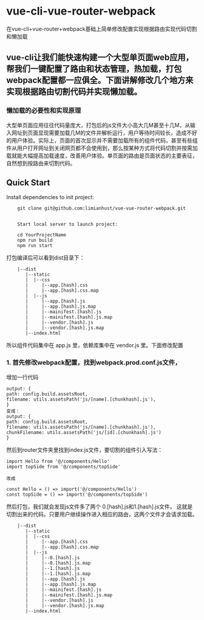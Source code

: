 # vue-cli-vue-router-webpack
在vue-cli+vue-router+webpack基础上简单修改配置实现根据路由实现代码切割和懒加载

## vue-cli让我们能快速构建一个大型单页面web应用，帮我们一键配置了路由和状态管理，热加载，打包webpack配置都一应俱全。下面讲解修改几个地方来实现根据路由切割代码并实现懒加载。

### 懒加载的必要性和实现原理
   大型单页面应用往往代码量庞大，打包后的js文件大小高大几M甚至十几M，从输入网址到页面显现需要加载几M的文件并解析运行，用户等待时间较长，造成不好的用户体验。实际上，页面的首次显示并不需要加载所有的组件代码，甚至有些组件从用户打开网址到关闭网页都不会使用到，那么按某种方式将代码切割并按需加载就能大幅提高加载速度，改善用户体验。单页面的路由是页面状态的主要表征，自然想到按路由来切割代码。

## Quick Start

Install dependencies to init project:


		
		git clone git@github.com:limianhust/vue-vue-router-webpack.git
		
		
		Start local server to launch project:
		
		cd YourProjectName
		npm run build
		npm run start
		

打包编译后可以看到dist目录下：

		|--dist
		   |--static
		   |  |--css
		   |     |--app.[hash].css
		   |     |--app.[hash].css.map
		   |  |--js
		   |     |--app.[hash].js
		   |     |--app.[hash].js.map
		   |     |--mainifest.[hash].js
		   |     |--mainifest.[hash].js.map
		   |     |--vendor.[hash].js
		   |     |--vendor.[hash].js.map
		   |--index.html
所以组件代码集中在 app.js 里，依赖库集中在 vendor.js 里。下面修改配置
### 1. 首先修改webpack配置，找到webpack.prod.conf.js文件，
增加一行代码


    output: {
    path: config.build.assetsRoot,
    filename: utils.assetsPath('js/[name].[chunkhash].js'),
    }
    变成：
    output: {
    path: config.build.assetsRoot,
    filename: utils.assetsPath('js/[name].[chunkhash].js'),
    chunkFilename: utils.assetsPath('js/[id].[chunkhash].js')
    }


然后到router文件夹里找到index.js文件，要切割的组件引入写法：

    import Hello from '@/components/Hello'
    import topSide from '@/components/topSide'
   
    改成

    const Hello = () => import('@/components/Hello')
    const topSide = () => import('@/components/topSide')

然后打包，我们就会发现js文件多了两个 0.[hash].js和1.[hash].js文件，
    这就是切割出来的代码。只要用户继续操作进入相应的路由，这两个文件才会请求加载。

		|--dist
		   |--static
		   |  |--css
		   |     |--app.[hash].css
		   |     |--app.[hash].css.map
		   |  |--js
		   |     |--0.[hash].js
		   |     |--0.[hash].js.map
		   |     |--1.[hash].js
		   |     |--1.[hash].js.map
		   |     |--app.[hash].js
		   |     |--app.[hash].js.map
		   |     |--mainifest.[hash].js
		   |     |--mainifest.[hash].js.map
		   |     |--vendor.[hash].js
		   |     |--vendor.[hash].js.map
		   |--index.html 